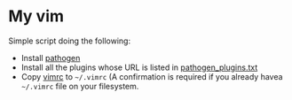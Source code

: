 My vim
======


Simple script doing the following:

* Install [pathogen](https://github.com/tpope/vim-pathogen)
* Install all the plugins whose URL is listed in [pathogen_plugins.txt](pathogen_plugins.txt)
* Copy [vimrc](vimrc) to `~/.vimrc` (A confirmation is required if you already havea  `~/.vimrc` file on your filesystem.
